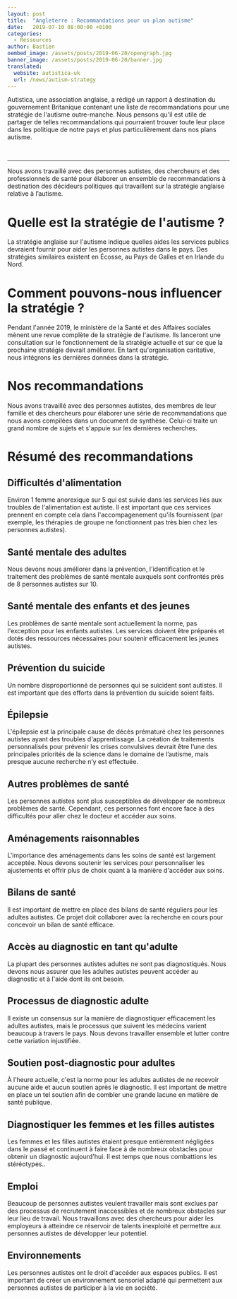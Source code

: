 ```yaml
---
layout: post
title:  "Angleterre : Recommandations pour un plan autisme"
date:   2019-07-10 08:00:00 +0100
categories:
  - Ressources
author: Bastien
oembed_image: /assets/posts/2019-06-20/opengraph.jpg
banner_image: /assets/posts/2019-06-20/banner.jpg
translated:
  website: autistica-uk
  url: /news/autism-strategy
---
```


Autistica, une association anglaise, a rédigé un rapport à destination du gouvernement Britanique contenant une liste de recommandations pour une stratégie de l'autisme outre-manche.
Nous pensons qu'il est utile de partager de telles recommandations qui pourraient trouver toute leur place dans les politique de notre pays et plus particulièrement dans nos plans autisme.

<p>&nbsp;</p>

---

Nous avons travaillé avec des personnes autistes, des chercheurs et des professionnels de santé pour élaborer un ensemble de recommandations à destination des décideurs politiques qui travaillent sur la stratégie anglaise relative à l’autisme.


# Quelle est la stratégie de l'autisme&nbsp;?
La stratégie anglaise sur l'autisme indique 
quelles aides les  services publics devraient fournir pour aider les personnes autistes dans le pays. Des stratégies similaires existent en Écosse, au Pays de Galles et en Irlande du Nord.

# Comment pouvons-nous influencer la stratégie ?
Pendant l'année 2019, le ministère de la Santé et des Affaires sociales mènent une revue complète de la stratégie de l'autisme.
Ils lanceront une consultation sur le fonctionnement de la stratégie actuelle et sur ce que la prochaine stratégie devrait améliorer. 
En tant qu'organisation caritative, nous intégrons les dernières données dans la stratégie.

# Nos recommandations
Nous avons travaillé avec des personnes autistes, des membres de leur famille et des chercheurs pour élaborer une série de recommandations que nous avons compilées dans un document de synthèse.
Celui-ci traite un grand nombre de sujets et s'appuie sur les dernières recherches.

# Résumé des recommandations

## Difficultés d'alimentation

Environ 1 femme anorexique sur 5 qui est suivie dans les services liés aux troubles de l'alimentation est autiste.
Il est important que ces services prennent en compte cela dans l'accompagenement qu'ils fournissent (par exemple, les thérapies de groupe ne fonctionnent pas très bien chez les personnes autistes).

## Santé mentale des adultes

Nous devons nous améliorer dans la prévention, l'identification et le traitement des problèmes de santé mentale auxquels sont confrontés près de 8 personnes autistes sur 10.

## Santé mentale des enfants et des jeunes

Les problèmes de santé mentale sont actuellement la norme, pas l'exception pour les enfants autistes. Les services doivent être préparés et dotés des ressources nécessaires pour soutenir efficacement les jeunes autistes.

## Prévention du suicide

Un nombre disproportionné de personnes qui se suicident sont autistes. Il est important que des efforts dans la prévention du suicide soient faits.

## Épilepsie

L'épilepsie est la principale cause de décès prématuré chez les personnes autistes ayant des troubles d'apprentissage.
La création de traitements personnalisés pour prévenir les crises convulsives devrait être l’une des principales priorités de la science dans le domaine de l’autisme, mais presque aucune recherche n’y est effectuée.

## Autres problèmes de santé

Les personnes autistes sont plus susceptibles de développer de nombreux problèmes de santé. 
Cependant, ces personnes font encore face à des difficultés pour aller chez le docteur et accéder aux soins.


## Aménagements raisonnables

L'importance des aménagements dans les soins de santé est largement acceptée. 
Nous devons soutenir les services pour personnaliser les ajustements et offrir plus de choix quant à la manière d'accéder aux soins.

## Bilans de santé

Il est important de mettre en place des bilans de santé réguliers pour les adultes autistes.
Ce projet doit collaborer avec la recherche en cours pour concevoir un bilan de santé efficace.

## Accès au diagnostic en tant qu'adulte

La plupart des personnes autistes adultes ne sont pas diagnostiqués. Nous devons nous assurer que les adultes autistes peuvent accéder au diagnostic et à l'aide dont ils ont besoin.

## Processus de diagnostic adulte

Il existe un consensus sur la manière de diagnostiquer efficacement les adultes autistes, mais le processus que suivent les 
médecins varient beaucoup à travers le pays. Nous devons travailler ensemble et lutter contre cette variation injustifiée.

## Soutien post-diagnostic pour adultes

À l’heure actuelle, c'est la norme pour les adultes autistes de ne recevoir aucune aide et aucun soutien après le diagnostic.
Il est important de mettre en place un tel soutien afin de combler une grande lacune en matière de santé publique.

## Diagnostiquer les femmes et les filles autistes

Les femmes et les filles autistes étaient presque entièrement négligées dans le passé et continuent à faire face à de nombreux obstacles pour obtenir un diagnostic aujourd'hui.
Il est temps que nous combattions les stéréotypes..

## Emploi

Beaucoup de personnes autistes veulent travailler mais sont exclues par des processus de recrutement inaccessibles et de nombreux obstacles sur leur lieu de travail.
Nous travaillons avec des chercheurs pour aider les employeurs à atteindre ce réservoir de talents inexploité et permettre aux personnes autistes de développer leur potentiel.

## Environnements

Les personnes autistes ont le droit d'accéder aux espaces publics.
Il est important de créer un environnement sensoriel adapté qui permettent aux personnes autistes de participer à la vie en société.
